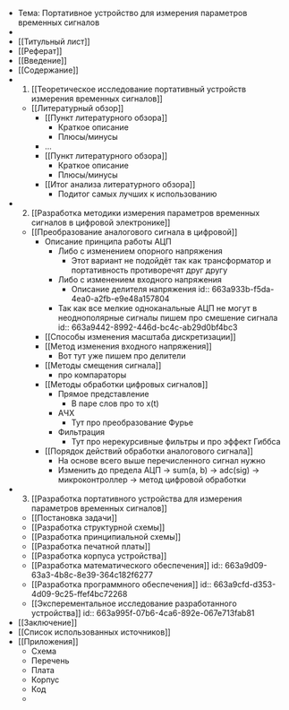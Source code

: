 - Тема: Портативное устройство для измерения параметров временных сигналов
-
- [[Титульный лист]]
- [[Реферат]]
- [[Введение]]
- [[Содержание]]
- 1. [[Теоретическое исследование портативный устройств измерения временных сигналов]]
	- [[Литературный обзор]]
		- [[Пункт литературного обзора]]
			- Краткое описание
			- Плюсы/минусы
		- ...
		- [[Пункт литературного обзора]]
			- Краткое описание
			- Плюсы/минусы
		- [[Итог анализа литературного обзора]]
			- Подитог самых лучших к использованию
- 2. [[Разработка методики измерения параметров временных сигналов в цифровой электронике]]
	- [[Преобразование аналогового сигнала в цифровой]]
		- Описание принципа работы АЦП
			- Либо с изменением опорного напряжения
				- Этот вариант не подойдёт так как трансформатор и портативность противоречят друг другу
			- Либо с изменением входного напряжения
				- Описание делителя напряжения
				  id:: 663a933b-f5da-4ea0-a2fb-e9e48a157804
			- Так как все мелкие одноканальные АЦП не могут в неоднополярные сигналы пишем про смешение сигнала
			  id:: 663a9442-8992-446d-bc4c-ab29d0bf4bc3
		- [[Способы изменения масштаба дискретизации]]
		- [[Метод изменения входного напряжения]]
			- Вот тут уже пишем про делители
		- [[Методы смещения сигнала]]
			- про компараторы
		- [[Методы обработки цифровых сигналов]]
			- Прямое представление
				- В паре слов про то x(t)
			- АЧХ
				- Тут про преобразование Фурье
			- Фильтрация
				- Тут про нерекурсивные фильтры и про эффект Гиббса
		- [[Порядок действий обработки аналогового сигнала]]
			- На основе всего выше перечисленного сигнал нужно
			- Изменить до предела АЦП -> sum(a, b) -> adc(sig) -> микроконтроллер -> метод цифровой обработки
- 3. [[Разработка портативного устройства для измерения параметров временных сигналов]]
	- [[Постановка задачи]]
	- [[Разработка структурной схемы]]
	- [[Разработка принципиальной схемы]]
	- [[Разработка печатной платы]]
	- [[Разработка корпуса устройства]]
	- [[Разработка математического обеспечения]]
	  id:: 663a9d09-63a3-4b8c-8e39-364c182f6277
	- [[Разработка программного обеспечения]]
	  id:: 663a9cfd-d353-4d09-9c25-ffef4bc72268
	- [[Эксперементальное исследование разработанного устройства]]
	  id:: 663a995f-07b6-4ca6-892e-067e713fab81
- [[Заключение]]
- [[Список использованных источников]]
- [[Приложения]]
	- Схема
	- Перечень
	- Плата
	- Корпус
	- Код
	-